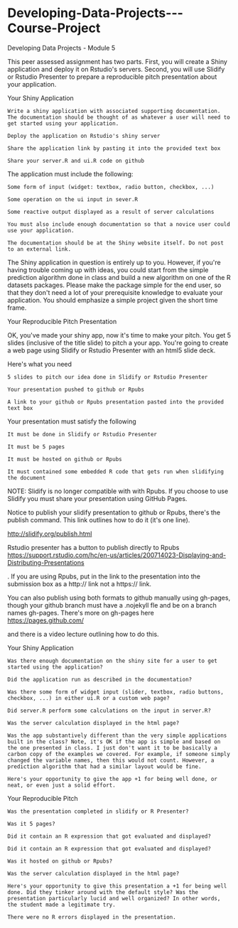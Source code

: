 # Developing-Data-Projects---Course-Project
Developing Data Projects - Module 5

This peer assessed assignment has two parts. First, you will create a Shiny application and deploy it on Rstudio's servers. Second, you will use Slidify or Rstudio Presenter to prepare a reproducible pitch presentation about your application.

Your Shiny Application

    Write a shiny application with associated supporting documentation. The documentation should be thought of as whatever a user will need to get started using your application.

    Deploy the application on Rstudio's shiny server

    Share the application link by pasting it into the provided text box

    Share your server.R and ui.R code on github

The application must include the following:

    Some form of input (widget: textbox, radio button, checkbox, ...)

    Some operation on the ui input in sever.R

    Some reactive output displayed as a result of server calculations

    You must also include enough documentation so that a novice user could use your application.

    The documentation should be at the Shiny website itself. Do not post to an external link.

The Shiny application in question is entirely up to you. However, if you're having trouble coming up with ideas, you could start from the simple prediction algorithm done in class and build a new algorithm on one of the R datasets packages. Please make the package simple for the end user, so that they don't need a lot of your prerequisite knowledge to evaluate your application. You should emphasize a simple project given the short time frame.

Your Reproducible Pitch Presentation

OK, you've made your shiny app, now it's time to make your pitch. You get 5 slides (inclusive of the title slide)  to pitch a your app. You're going to create a web page using Slidify or Rstudio Presenter with an html5 slide deck.

Here's what you need

    5 slides to pitch our idea done in Slidify or Rstudio Presenter

    Your presentation pushed to github or Rpubs

    A link to your github or Rpubs presentation pasted into the provided text box

Your presentation must satisfy the following

    It must be done in Slidify or Rstudio Presenter

    It must be 5 pages

    It must be hosted on github or Rpubs

    It must contained some embedded R code that gets run when slidifying the document

NOTE: Slidify is no longer compatible with with Rpubs. If you choose to use Slidify you must share your presentation using GitHub Pages.

Notice to publish your slidify presentation to github or Rpubs, there's the publish command. This link outlines how to do it (it's one line). 

http://slidify.org/publish.html

Rstudio presenter has a button to publish directly to Rpubs https://support.rstudio.com/hc/en-us/articles/200714023-Displaying-and-Distributing-Presentations

. If you are using Rpubs, put in the link to the presentation into the submission box as a http:// link not a https:// link.

You can also publish using both formats to github manually using gh-pages, though your github branch must have a .nojekyll fle and be on a branch names gh-pages. There's more on gh-pages here https://pages.github.com/

  and there is a video lecture outlining how to do this.

Your Shiny Application

    Was there enough documentation on the shiny site for a user to get started using the application?

    Did the application run as described in the documentation?

    Was there some form of widget input (slider, textbox, radio buttons, checkbox, ...) in either ui.R or a custom web page?

    Did server.R perform some calculations on the input in server.R?

    Was the server calculation displayed in the html page?

    Was the app substantively different than the very simple applications built in the class? Note, it's OK if the app is simple and based on the one presented in class. I just don't want it to be basically a carbon copy of the examples we covered. For example, if someone simply changed the variable names, then this would not count. However, a prediction algorithm that had a similar layout would be fine.

    Here's your opportunity to give the app +1 for being well done, or neat, or even just a solid effort.

Your Reproducible Pitch

    Was the presentation completed in slidify or R Presenter?

    Was it 5 pages?

    Did it contain an R expression that got evaluated and displayed?

    Did it contain an R expression that got evaluated and displayed?

    Was it hosted on github or Rpubs?

    Was the server calculation displayed in the html page?

    Here's your opportunity to give this presentation a +1 for being well done. Did they tinker around with the default style? Was the presentation particularly lucid and well organized? In other words, the student made a legitimate try.

    There were no R errors displayed in the presentation.
